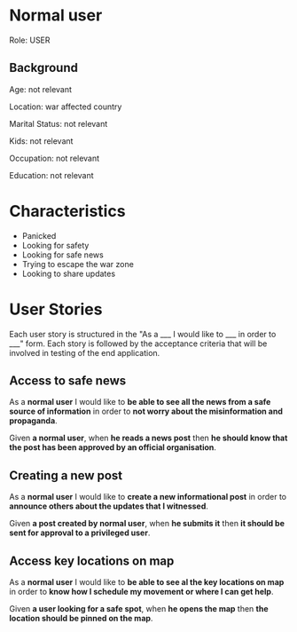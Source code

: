 # Normal user

Role: USER

## Background

Age: not relevant

Location: war affected country

Marital Status: not relevant

Kids: not relevant

Occupation: not relevant

Education: not relevant

# Characteristics

- Panicked
- Looking for safety
- Looking for safe news
- Trying to escape the war zone
- Looking to share updates

# User Stories

Each user story is structured in the "As a ___ I would like to ___ in order to ___" form.
Each story is followed by the acceptance criteria that will be involved in testing of the end application.

## Access to safe news

As a **normal user** I would like to **be able to see all the news from a safe source of information** in order to **not worry about the misinformation and propaganda**.

Given **a normal user**, when **he reads a news post** then **he should know that the post has been approved by an official organisation**.

## Creating a new post

As a **normal user** I would like to **create a new informational post** in order to **announce others about the updates that I witnessed**.

Given **a post created by normal user**, when **he submits it** then **it should be sent for approval to a privileged user**. 

## Access key locations on map

As a **normal user** I would like to **be able to see al the key locations on map** in order to **know how I schedule my movement or where I can get help**.

Given **a user looking for a safe spot**, when **he opens the map** then **the location should be pinned on the map**.
